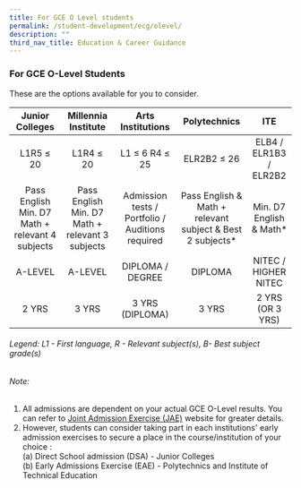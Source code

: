 ```yaml
---
title: For GCE O Level students
permalink: /student-development/ecg/olevel/
description: ""
third_nav_title: Education & Career Guidance
---
```


### For GCE O-Level Students

These are the options available for you to consider.

|                 Junior Colleges                 |               Millennia Institute               |                Arts Institutions                 |                        Polytechnics                        |           ITE            |
| :---------------------------------------------: | :---------------------------------------------: | :----------------------------------------------: | :--------------------------------------------------------: | :----------------------: |
|                    L1R5 ≤ 20                    |                    L1R4 ≤ 20                    |                  L1 ≤ 6 R4 ≤ 25                  |                        ELR2B2 ≤ 26                         |  ELB4 / ELR1B3 / ELR2B2  |
| Pass English Min. D7 Math + relevant 4 subjects | Pass English Min. D7 Math + relevant 3 subjects | Admission tests / Portfolio / Auditions required | Pass English & Math + relevant subject & Best 2 subjects\* | Min. D7 English & Math\* |
|                     A-LEVEL                     |                     A-LEVEL                     |                 DIPLOMA / DEGREE                 |                          DIPLOMA                           |   NITEC / HIGHER NITEC   |
|                      2 YRS                      |                      3 YRS                      |                 3 YRS (DIPLOMA)                  |                           3 YRS                            |     2 YRS (OR 3 YRS)     |

###### Legend: L1 - First language, R - Relevant subject(s), B- Best subject grade(s)

###### Note:

1. All admissions are dependent on your actual GCE O-Level results. You can refer to [Joint Admission Exercise (JAE)](https://www.moe.gov.sg/post-secondary/admissions/jae/admission-criteria) website for greater details.
2. However, students can consider taking part in each institutions' early admission exercises to secure a place in the course/institution of your choice :
   <br>
   (a) Direct School admission (DSA) - Junior Colleges
   <br>
   (b) Early Admissions Exercise (EAE) - Polytechnics and Institute of Technical Education
